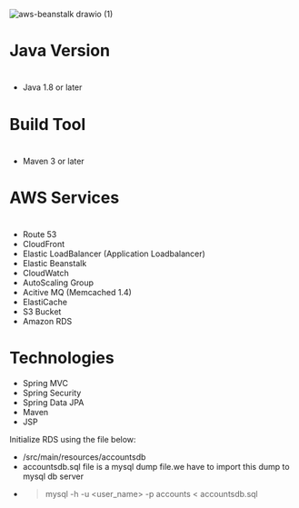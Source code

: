 ![aws-beanstalk drawio (1)](https://user-images.githubusercontent.com/74677661/226123402-19e0e372-76fe-4310-98be-f631ed0983c5.png)


# Java Version
#
- Java 1.8 or later

# Build Tool
#
- Maven 3 or later

# AWS Services 
#
- Route 53
- CloudFront
- Elastic LoadBalancer (Application Loadbalancer)
- Elastic Beanstalk
- CloudWatch
- AutoScaling Group
- Acitive MQ (Memcached 1.4)
- ElastiCache
- S3 Bucket
- Amazon RDS

# Technologies 
- Spring MVC
- Spring Security
- Spring Data JPA
- Maven
- JSP


Initialize RDS using the file below:
- /src/main/resources/accountsdb
- accountsdb.sql file is a mysql dump file.we have to import this dump to mysql db server
- > mysql -h <RDS endpoint> -u <user_name> -p accounts < accountsdb.sql
